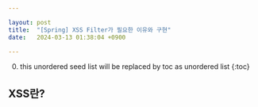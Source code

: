 ```yaml
---

layout: post
title:  "[Spring] XSS Filter가 필요한 이유와 구현"
date:   2024-03-13 01:38:04 +0900

---
```


0. this unordered seed list will be replaced by toc as unordered list
{:toc}

## XSS란?
